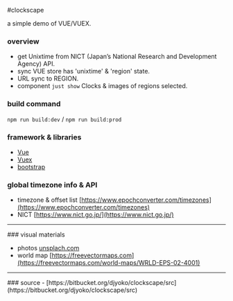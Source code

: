 #clockscape

a simple demo of VUE/VUEX.

### overview
- get Unixtime from NICT (Japan’s National Research and Development Agency) API.
- sync VUE store has 'unixtime' & 'region' state.
- URL sync to REGION.
- component `just show` Clocks & images of regions selected.

### build command
`npm run build:dev` / `npm run build:prod`

### framework &amp; libraries
- [Vue](https://vuejs.org/)
- [Vuex](https://vuex.vuejs.org/)
- [bootstrap](https://getbootstrap.com/)

### global timezone info &amp; API

- timezone &amp; offset list [https://www.epochconverter.com/timezones](https://www.epochconverter.com/timezones)
- NICT [https://www.nict.go.jp/](https://www.nict.go.jp/)

<hr>
### visual materials

- photos [unsplach.com](https://unsplash.com/)
- world map [https://freevectormaps.com](https://freevectormaps.com/world-maps/WRLD-EPS-02-4001)

<hr>
### source
- [https://bitbucket.org/djyoko/clockscape/src](https://bitbucket.org/djyoko/clockscape/src)
